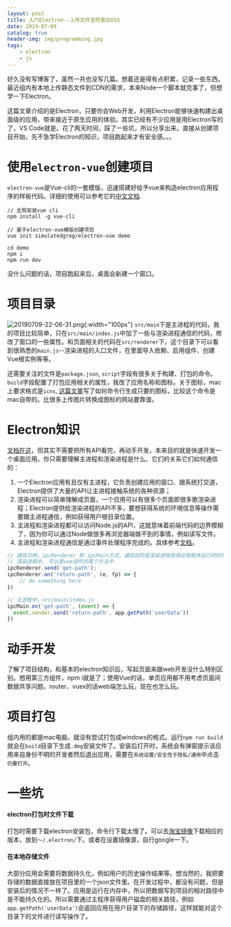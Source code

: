 ```yaml
---
layout: post
title: 入门Electron--上传文件至阿里云OSS
date: 2019-07-09
catalog: true
header-img: img/programming.jpg
tags:
    - electron
    - js
---
```


好久没有写博客了，虽然一共也没写几篇。想着还是得有点积累，记录一些东西。最近组内有本地上传静态文件到CDN的需求，本来Node一个脚本就完事了，但想学一下Electron。

这篇文章介绍的是Electron，只要你会Web开发，利用Electron能够快速构建出桌面级的应用，带来接近于原生应用的体验。其实已经有不少应用是用Electron写的了，VS Code就是。花了两天时间，踩了一些坑，所以分享出来。直接从创建项目开始，先不急学Electron的知识，项目跑起来才有安全感。。。

# 使用`electron-vue`创建项目
`electron-vue`是Vue-cli的一套模版，迅速搭建好给予vue来构造electron应用程序的样板代码。详细的使用可以参考它的[中文文档](https://simulatedgreg.gitbooks.io/electron-vue/content/cn/).

```
// 全局安装vue cli
npm install -g vue-cli

// 基于electron-vue模版创建项目
vue init simulatedgreg/electron-vue demo

cd demo
npm i
npm run dev
```
没什么问题的话，项目跑起来后，桌面会新建一个窗口。

# 项目目录
![20190709-22-06-31.png](https://blog-data.oss-cn-beijing.aliyuncs.com/img/20190709-22-06-31.png){:width="100px"}
`src/main`下是主进程的代码，我的项目比较简单，只在`src/main/index.js`中加了一些与渲染进程通信的代码，修改了窗口的一些属性。和页面相关的代码在`src/renderer`下，这个目录下可以看到很熟悉的`main.js`--渲染进程的入口文件，在里面导入依赖、启用组件、创建Vue根实例等等。

还需要关注的文件是`package.json`, `script`字段有很多关于构建、打包的命令。`build`字段配置了打包应用相关的属性，我改了应用名称和图标。关于图标，mac上要求格式是`icns`, [这篇文章](https://www.jianshu.com/p/e74047f7cc91)写了如何命令行生成只要的图标，比较这个命令是mac自带的。比很多上传图片转换成图标的网站要靠谱。

# Electron知识
[文档在这](https://electronjs.org/docs)，但其实不需要把所有API看完，再动手开发，本来目的就是快速开发一个桌面应用。你只需要理解主进程和渲染进程是什么、它们的关系它们如何通信的：
1. 一个Electron应用有且仅有主进程，它负责创建应用的窗口、跟系统打交道，Electron提供了大量的API让主进程接触系统的各种资源；
2. 渲染进程可以简单理解成页面，一个应用可以有很多个页面即很多歌渲染进程；Electron提供给渲染进程的API不多，要想获得系统的环境信息等操作需要跟主进程通信，例如获得用户根目录位置。
3. 主进程和渲染进程都可以访问Node.js的API，这就意味着前端代码的边界模糊了，因为你可以通过Node做很多再浏览器端做不到的事情，例如读写文件。
4. 主进程和渲染进程通信是通过事件处理程序完成的。具体参考[文档](https://electronjs.org/docs/tutorial/application-architecture#%E9%A2%98%E5%A4%96%E8%AF%9D%EF%BC%9A%E8%BF%9B%E7%A8%8B%E9%97%B4%E9%80%9A%E8%AE%AF)。

```js
// 通信示例，ipcRenderer 和 ipcMain方式，通信目的是渲染进程获得应用程序运行时的存储目录。
// 渲染进程中, 可以是vue组件的某个方法中
ipcRenderer.send('get-path');
ipcRenderer.on('return-path', (e, fp) => {
    // do something here
})

// 主进程中，src/main/index.js
ipcMain.on('get-path', (event) => {
  event.sender.send('return-path', app.getPath('userData'))
})
```
# 动手开发
了解了项目结构，和基本的electron知识后，写起页面来跟web开发没什么特别区别。想用第三方组件，npm i就是了；使用Vue的话，单页应用都不用考虑页面间数据共享问题。router、vuex的话web端怎么玩，现在也怎么玩。

# 项目打包
组内用的都是mac电脑，就没有尝试打包成windows的格式。运行`npm run build`就会在`build`目录下生成`.dmg`安装文件了。安装后打开时，系统会有弹窗提示该应用来自身份不明的开发者然后退出应用，需要在`系统设置/安全性于隐私/通用`中点击`仍要打开`。

# 一些坑
#### electron打包时文件下载
打包时需要下载electron安装包，命令行下载太慢了。可以去[淘宝镜像](https://npm.taobao.org/mirrors/electron/)下载相应的版本，放到`～/.electron/`下。或者在设置镜像源，自行google一下。

#### 在本地存储文件
大部分应用会需要将数据持久化，例如用户的历史操作结果等。想当然的，我把要存储的数据直接放在项目里的一个json文件里。在开发过程中，都没有问题，但是安装后的情况不一样了。应用是运行在内存中，所以把数据写到项目的相对路径中是不能持久化的。所以需要通过主程序获得用户磁盘的相关路径，例如`app.getPath('userData')`会返回应用在用户目录下的存储路径，这样就能对这个目录下的文件进行读写操作了。